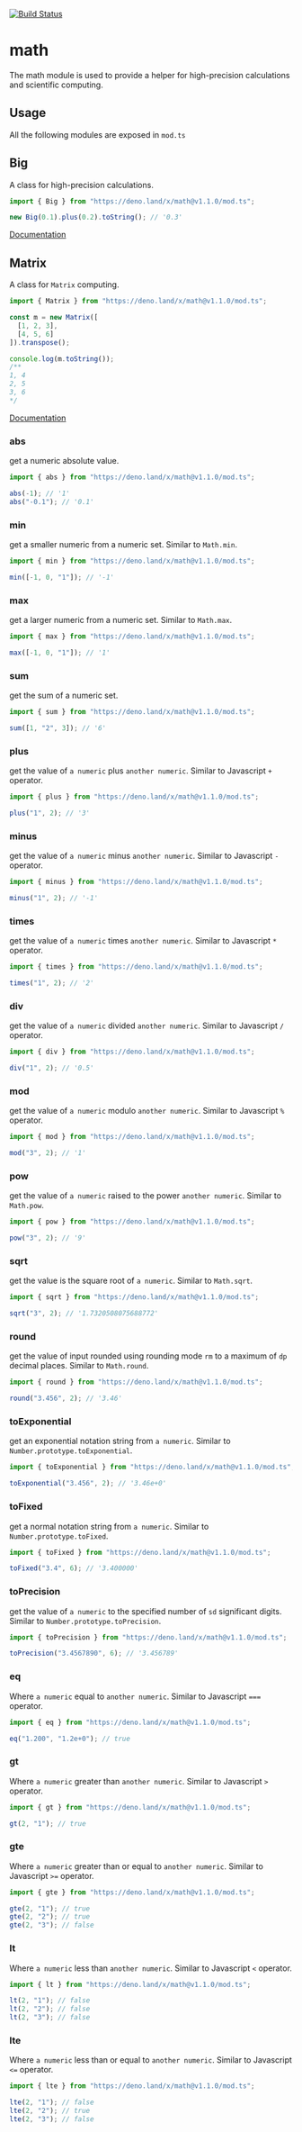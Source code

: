 [![Build Status](https://github.com/axetroy/deno_math/workflows/ci/badge.svg?branch=master)](https://github.com/axetroy/deno_math/actions)

# math

The math module is used to provide a helper for high-precision calculations and scientific computing.

## Usage

All the following modules are exposed in `mod.ts`

## Big

A class for high-precision calculations.

```ts
import { Big } from "https://deno.land/x/math@v1.1.0/mod.ts";

new Big(0.1).plus(0.2).toString(); // '0.3'
```

[Documentation](big/README.md)

## Matrix

A class for `Matrix` computing.

```ts
import { Matrix } from "https://deno.land/x/math@v1.1.0/mod.ts";

const m = new Matrix([
  [1, 2, 3],
  [4, 5, 6]
]).transpose();

console.log(m.toString());
/**
1, 4
2, 5
3, 6
*/
```

[Documentation](matrix/README.md)

### abs

get a numeric absolute value.

```ts
import { abs } from "https://deno.land/x/math@v1.1.0/mod.ts";

abs(-1); // '1'
abs("-0.1"); // '0.1'
```

### min

get a smaller numeric from a numeric set. Similar to `Math.min`.

```ts
import { min } from "https://deno.land/x/math@v1.1.0/mod.ts";

min([-1, 0, "1"]); // '-1'
```

### max

get a larger numeric from a numeric set. Similar to `Math.max`.

```ts
import { max } from "https://deno.land/x/math@v1.1.0/mod.ts";

max([-1, 0, "1"]); // '1'
```

### sum

get the sum of a numeric set.

```ts
import { sum } from "https://deno.land/x/math@v1.1.0/mod.ts";

sum([1, "2", 3]); // '6'
```

### plus

get the value of `a numeric` plus `another numeric`. Similar to Javascript `+` operator.

```ts
import { plus } from "https://deno.land/x/math@v1.1.0/mod.ts";

plus("1", 2); // '3'
```

### minus

get the value of `a numeric` minus `another numeric`. Similar to Javascript `-` operator.

```ts
import { minus } from "https://deno.land/x/math@v1.1.0/mod.ts";

minus("1", 2); // '-1'
```

### times

get the value of `a numeric` times `another numeric`. Similar to Javascript `*` operator.

```ts
import { times } from "https://deno.land/x/math@v1.1.0/mod.ts";

times("1", 2); // '2'
```

### div

get the value of `a numeric` divided `another numeric`. Similar to Javascript `/` operator.

```ts
import { div } from "https://deno.land/x/math@v1.1.0/mod.ts";

div("1", 2); // '0.5'
```

### mod

get the value of `a numeric` modulo `another numeric`. Similar to Javascript `%` operator.

```ts
import { mod } from "https://deno.land/x/math@v1.1.0/mod.ts";

mod("3", 2); // '1'
```

### pow

get the value of `a numeric` raised to the power `another numeric`. Similar to `Math.pow`.

```ts
import { pow } from "https://deno.land/x/math@v1.1.0/mod.ts";

pow("3", 2); // '9'
```

### sqrt

get the value is the square root of `a numeric`. Similar to `Math.sqrt`.

```ts
import { sqrt } from "https://deno.land/x/math@v1.1.0/mod.ts";

sqrt("3", 2); // '1.7320508075688772'
```

### round

get the value of input rounded using rounding mode `rm` to a maximum of `dp` decimal places. Similar to `Math.round`.

```ts
import { round } from "https://deno.land/x/math@v1.1.0/mod.ts";

round("3.456", 2); // '3.46'
```

### toExponential

get an exponential notation string from `a numeric`. Similar to `Number.prototype.toExponential`.

```ts
import { toExponential } from "https://deno.land/x/math@v1.1.0/mod.ts";

toExponential("3.456", 2); // '3.46e+0'
```

### toFixed

get a normal notation string from `a numeric`. Similar to `Number.prototype.toFixed`.

```ts
import { toFixed } from "https://deno.land/x/math@v1.1.0/mod.ts";

toFixed("3.4", 6); // '3.400000'
```

### toPrecision

get the value of `a numeric` to the specified number of `sd` significant digits. Similar to `Number.prototype.toPrecision`.

```ts
import { toPrecision } from "https://deno.land/x/math@v1.1.0/mod.ts";

toPrecision("3.4567890", 6); // '3.456789'
```

### eq

Where `a numeric` equal to `another numeric`. Similar to Javascript `===` operator.

```ts
import { eq } from "https://deno.land/x/math@v1.1.0/mod.ts";

eq("1.200", "1.2e+0"); // true
```

### gt

Where `a numeric` greater than `another numeric`. Similar to Javascript `>` operator.

```ts
import { gt } from "https://deno.land/x/math@v1.1.0/mod.ts";

gt(2, "1"); // true
```

### gte

Where `a numeric` greater than or equal to `another numeric`. Similar to Javascript `>=` operator.

```ts
import { gte } from "https://deno.land/x/math@v1.1.0/mod.ts";

gte(2, "1"); // true
gte(2, "2"); // true
gte(2, "3"); // false
```

### lt

Where `a numeric` less than `another numeric`. Similar to Javascript `<` operator.

```ts
import { lt } from "https://deno.land/x/math@v1.1.0/mod.ts";

lt(2, "1"); // false
lt(2, "2"); // false
lt(2, "3"); // false
```

### lte

Where `a numeric` less than or equal to `another numeric`. Similar to Javascript `<=` operator.

```ts
import { lte } from "https://deno.land/x/math@v1.1.0/mod.ts";

lte(2, "1"); // false
lte(2, "2"); // true
lte(2, "3"); // false
```
